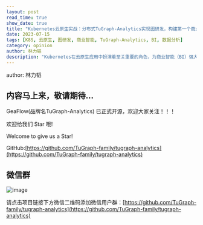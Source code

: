 ```yaml
---
layout: post
read_time: true
show_date: true
title: "Kubernetes云原生实战：分布式TuGraph-Analytics实现图研发，构建第一个商业智能应用"
date: 2023-07-15
tags: [K8S, 云原生, 图研发, 商业智能, TuGraph-Analytics, BI, 数据分析]
category: opinion
author: 林力韬
description: "Kubernetes在云原生应用中扮演着至关重要的角色，为商业智能（BI）强大赋能。不同于传统的BI，容器化部署在集群中可以获得更高的可靠性、弹性和灵活性。"
---
```

author: 林力韬 
## 内容马上来，敬请期待...

GeaFlow(品牌名TuGraph-Analytics) 已正式开源，欢迎大家关注！！！

欢迎给我们 Star 哦!

Welcome to give us a Star!

GitHub:[https://github.com/TuGraph-family/tugraph-analytics](https://github.com/TuGraph-family/tugraph-analytics)

## 微信群
![image](../../../../assets/images/wechat.png)

请点击项目链接下方微信二维码添加微信用户群：[https://github.com/TuGraph-family/tugraph-analytics](https://github.com/TuGraph-family/tugraph-analytics)

